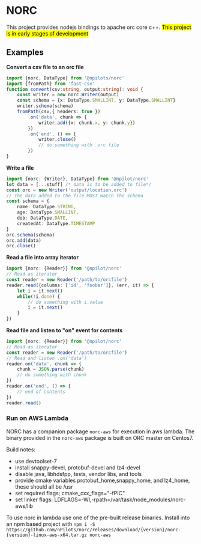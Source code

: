 # NORC

This project provides nodejs bindings to apache orc core c++.
<mark>This project is in early stages of development</mark>

## Examples

__Convert a csv file to an orc file__

```typescript
import {norc, DataType} from '@npilots/norc'
import {fromPath} from 'fast-csv'
function convert(csv:string, output:string): void {
    const writer = new norc.Writer(output)
    const schema = {x: DataType.SMALLINT, y: DataType.SMALLINT}
    writer.schema(schema)
    fromPath(csv,{ headers: true })
        .on('data', chunk => {
            writer.add({x: chunk.x, y: chunk.y})
        })
        .on('end', () => {
            writer.close()
            // do something with .orc file
        })
}
```

__Write a file__

```typescript
import {norc: {Writer}, DataType} from '@npilot/norc'
let data = [...stuff] /* data is to be added to file*/
const orc = new Writer('output/location.orc')
// The data added to the file MUST match the schema
const schema = {
    name: DataType.STRING,
    age: DataType.SMALLINT,
    dob: DataType.DATE,
    createdAt: DataType.TIMESTAMP
}
orc.schema(schema)
orc.add(data)
orc.close()
```

__Read a file into array iterator__

```typescript
import {norc: {Reader}} from '@npilot/norc'
// Read as iterator
const reader = new Reader('/path/to/orcfile')
reader.read({columns: ['id', 'foobar']}, (err, it) => {
    let i = it.next()
    while(!i.done) {
        // do something with i.value
        i = it.next()
    }
})
```

__Read file and listen to "on" event for contents__

```typescript
import {norc: {Reader}} from '@npilot/norc'
// Read as iterator
const reader = new Reader('/path/to/orcfile')
// Read and listen .on('data')
reader.on('data', chunk => {
    chunk = JSON.parse(chunk)
    // do something with chunk
})
reader.on('end', () => {
    // end of contents
})
reader.read()
```

### Run on AWS Lambda

NORC has a companion package `norc-aws` for execution in aws lambda.
The binary provided in the `norc-aws` package is built on ORC master on Centos7.


Build notes:

- use devtoolset-7
- install snappy-devel, protobuf-devel and lz4-devel 
- disable java, libhdsfpp, tests, vendor libs, and tools
- provide cmake variables protobuf_home,snappy_home, and lz4_home, these should all be /usr
- set required flags; cmake_cxx_flags="-fPIC"
- set linker flags: LDFLAGS=-Wl,-rpath=/var/task/node_modules/norc-aws/lib

To use norc in lambda use one of the pre-built release binaries. Install into an npm based project
with `npm i -S https://github.com/nPilots/norc/releases/download/{version}/norc-{version}-linux-aws-x64.tar.gz norc-aws`

